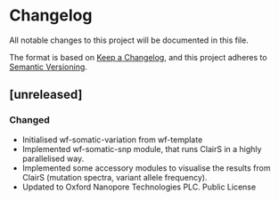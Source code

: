 # Changelog
All notable changes to this project will be documented in this file.

The format is based on [Keep a Changelog](https://keepachangelog.com/en/1.0.0/),
and this project adheres to [Semantic Versioning](https://semver.org/spec/v2.0.0.html).

## [unreleased]
### Changed
- Initialised wf-somatic-variation from wf-template
- Implemented wf-somatic-snp module, that runs ClairS in a highly parallelised way.
- Implemented some accessory modules to visualise the results from ClairS (mutation spectra, variant allele frequency).  
- Updated to Oxford Nanopore Technologies PLC. Public License
